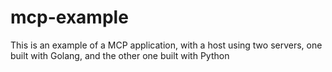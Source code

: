 # mcp-example
This is an example of a MCP application, with a host using two servers, one built with Golang, and the other one built with  Python
